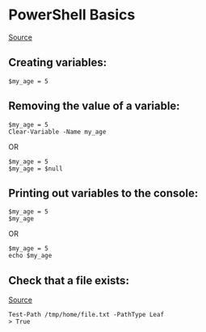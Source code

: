 # PowerShell Basics

[Source](https://docs.microsoft.com/en-us/powershell/module/microsoft.powershell.core/about/about_variables?view=powershell-7.2)

## Creating variables:
```
$my_age = 5
```

## Removing the value of a variable:
```
$my_age = 5
Clear-Variable -Name my_age
```
OR
```
$my_age = 5
$my_age = $null
```

## Printing out variables to the console:
```
$my_age = 5
$my_age
```
OR
```
$my_age = 5
echo $my_age
```

## Check that a file exists:
[Source](https://stackoverflow.com/a/31881297)
```
Test-Path /tmp/home/file.txt -PathType Leaf
> True
```


